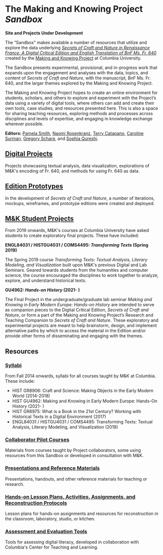 # The Making and Knowing Project *Sandbox*
**Site and Projects Under Development**

The “Sandbox” makes available a number of resources that utilize and explore the data underlying [_Secrets of Craft and Nature in Renaissance France. A Digital Critical Edition and English Translation of BnF Ms. Fr. 640_](https://edition640.makingandknowing.org/) created by the [Making and Knowing Project](https://www.makingandknowing.org/) at Columbia University.

The Sandbox presents experimental, provisional, and in-progress work that expands upon the engagement and analyses with the data, topics, and content of _Secrets of Craft and Nature_, with the manuscript, BnF Ms. Fr. 640, and the larger themes explored by the Making and Knowing Project.

The Making and Knowing Project hopes to create an online environment for students, scholars, and others to explore and experiment with the Project’s data using a variety of digital tools, where others can add and create their own tools, case studies, and resources presented here. This is also a space for sharing teaching resources, exploring methods and processes across disciplines and levels of expertise, and engaging in knowledge exchange wherever possible.

**Editors:** [Pamela Smith](https://github.com/ps2270), [Naomi Rosenkranz](https://github.com/njr2128), [Terry Catapano](https://github.com/tcatapano), [Caroline Surman](https://github.com/caro27), [Gregory Schare](https://github.com/gschare), and [Sophia Qureshi](https://github.com/swq2101).

## [Digital Projects](docs/index-digital-projects.md)
Projects showcasing textual analysis, data visualization, explorations of M&K's encoding of Fr. 640, and methods for using Fr. 640 as data.

## [Edition Prototypes](docs/index-edition-prototypes.md)
In the development of _Secrets of Craft and Nature_, a number of iterations, mockups, wireframes, and prototype editions were created and deployed.

## [M&K Student Projects](docs/index-course-projects.md)
From 2019 onwards, M&K's courses at Columbia University have asked students to create exploratory final projects. These have included:

**ENGL84031 / HISTGU4031 / COMS4495: *Transforming Texts* (Spring 2019)**

The Spring 2019 course *Transforming Texts: Textual Analysis, Literary Modeling, and Visualization* built upon M&K's previous Digital and Lab Seminars. Geared towards students from the humanities and computer science, the course encouraged the disciplines to work together to analyze, explore, and understand historical texts.

**GU4962: *Hands-on History* (2021- )**

The Final Project in the undergraduate/graduate lab seminar *Making and Knowing in Early Modern Europe: Hands-on History* are intended to serve as companion pieces to the Digital Critical Edition, *Secrets of Craft and Nature*, or form a part of the Making and Knowing Project’s Research and Teaching Companion to *Secrets of Craft and Nature*. These exploratory and experimental projects are meant to help brainstorm, design, and implement alternative paths by which to access the material in the Edition and/or provide other forms of disseminating and engaging with the themes.

## Resources

### [Syllabi](docs/syllabi.md)
From Fall 2014 onwards, syllabi for all courses taught by M&K at Columbia. These include:

- HIST GR8906: Craft and Science: Making Objects in the Early Modern World (2014-2018)
- HIST GU4962: Making and Knowing in Early Modern Europe: Hands-On History (2021- )
- HIST GR8975: What is a Book in the 21st Century? Working with Historical Texts in a Digital Environment (2017)
- ENGL84031 / HISTGU4031 / COMS4495: Transforming Texts: Textual Analysis, Literary Modeling, and Visualization (2019)

### [Collaborator Pilot Courses](docs/index-collaborator-courses.md)
Materials from courses taught by Project collaborators, some using resources from this Sandbox or developed in consultation with M&K.

### [Presentations and Reference Materials](docs/index-presentations-reference.md)
Presentations, handouts, and other reference materials for teaching or research.

### [Hands-on Lesson Plans, Activities, Assignments, and Reconstruction Protocols](docs/index-activity-assignments.md)
Lesson plans for hands-on assignments and resources for reconstruction in the classroom, laboratory, studio, or kitchen.

### [Assessment and Evaluation Tools](docs/index-assessment-tools.md)
Tools for assessing digital literacy, developed in collaboration with Columbia's Center for Teaching and Learning.
